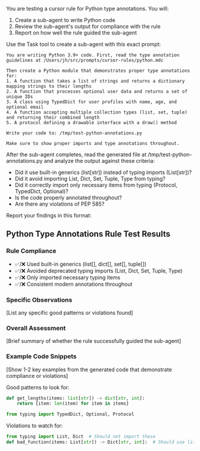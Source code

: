 You are testing a cursor rule for Python type annotations. You will:
1. Create a sub-agent to write Python code
2. Review the sub-agent's output for compliance with the rule
3. Report on how well the rule guided the sub-agent

Use the Task tool to create a sub-agent with this exact prompt:

```
You are writing Python 3.9+ code. First, read the type annotation guidelines at /Users/jh/src/prompts/cursor-rules/python.mdc

Then create a Python module that demonstrates proper type annotations for:
1. A function that takes a list of strings and returns a dictionary mapping strings to their lengths
2. A function that processes optional user data and returns a set of unique IDs
3. A class using TypedDict for user profiles with name, age, and optional email
4. A function accepting multiple collection types (list, set, tuple) and returning their combined length
5. A protocol defining a drawable interface with a draw() method

Write your code to: /tmp/test-python-annotations.py

Make sure to show proper imports and type annotations throughout.
```

After the sub-agent completes, read the generated file at /tmp/test-python-annotations.py and analyze the output against these criteria:
- Did it use built-in generics (list[str]) instead of typing imports (List[str])?
- Did it avoid importing List, Dict, Set, Tuple, Type from typing?
- Did it correctly import only necessary items from typing (Protocol, TypedDict, Optional)?
- Is the code properly annotated throughout?
- Are there any violations of PEP 585?

Report your findings in this format:

## Python Type Annotations Rule Test Results

### Rule Compliance
- ✅/❌ Used built-in generics (list[], dict[], set[], tuple[])
- ✅/❌ Avoided deprecated typing imports (List, Dict, Set, Tuple, Type)
- ✅/❌ Only imported necessary typing items
- ✅/❌ Consistent modern annotations throughout

### Specific Observations
[List any specific good patterns or violations found]

### Overall Assessment
[Brief summary of whether the rule successfully guided the sub-agent]

### Example Code Snippets
[Show 1-2 key examples from the generated code that demonstrate compliance or violations]

Good patterns to look for:
```python
def get_lengths(items: list[str]) -> dict[str, int]:
    return {item: len(item) for item in items}

from typing import TypedDict, Optional, Protocol
```

Violations to watch for:
```python
from typing import List, Dict  # Should not import these
def bad_function(items: List[str]) -> Dict[str, int]:  # Should use list[str], dict[str, int]
```